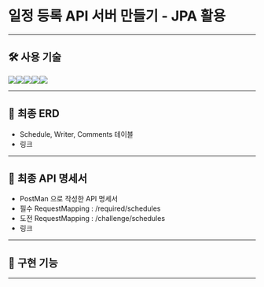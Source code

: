 # 일정 등록 API 서버 만들기 - JPA 활용

---
## 🛠️ 사용 기술
<img src="https://img.shields.io/badge/java-007396?style=for-the-badge&logo=OpenJDK&logoColor=white"><img src="https://img.shields.io/badge/spring-6DB33F?style=for-the-badge&logo=Spring&logoColor=white"><img src="https://img.shields.io/badge/spring Boot-6DB33F?style=for-the-badge&logo=SpringBoot&logoColor=white"><img src="https://img.shields.io/badge/springsecurity-6DB33F?style=for-the-badge&logo=springsecurity&logoColor=white"><img src="https://img.shields.io/badge/mysql-4479A1?style=for-the-badge&logo=mysql&logoColor=white">

---

## 📑 최종 ERD
- Schedule, Writer, Comments 테이블
- 링크

---
## 📝 최종 API 명세서
- PostMan 으로 작성한 API 명세서
- 필수 RequestMapping : /required/schedules
- 도전 RequestMapping : /challenge/schedules
- 링크

---
## 📌 구현 기능

---
